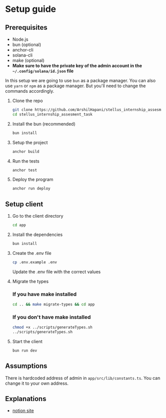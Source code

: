 # Setup guide

## Prerequisites

- Node.js
- bun (optional)
- anchor-cli
- solana-cli
- make (optional)
- **Make sure to have the private key of the admin account in the `~/.config/solana/id.json` file**

In this setup we are going to use `bun` as a package manager. You can also use `yarn` or `npm` as a package manager. But you'll need to change the commands accordingly.

1. Clone the repo
   ```sh
   git clone https://github.com/ArshilHapani/stellus_internship_assesment_task
   cd stellus_internship_assesment_task
   ```
2. Install the bun (recommended)
   ```sh
   bun install
   ```
3. Setup the project

   ```sh
   anchor build
   ```

4. Run the tests

   ```sh
   anchor test
   ```

5. Deploy the program

   ```sh
   anchor run deploy
   ```

## Setup client

1. Go to the client directory

   ```sh
   cd app
   ```

2. Install the dependencies

   ```sh
   bun install
   ```

3. Create the .env file

   ```sh
   cp .env.example .env
   ```

   Update the .env file with the correct values

4. Migrate the types

   ### If you have make installed

   ```sh
   cd .. && make migrate-types && cd app
   ```

   ### If you don't have make installed

   ```sh
   chmod +x ../scripts/generateTypes.sh
   ../scripts/generateTypes.sh
   ```

5. Start the client
   ```sh
   bun run dev
   ```

## Assumptions

There is hardcoded address of admin in `app/src/lib/constants.ts`. You can change it to your own address.

## Explanations

- [notion site](https://arshil.notion.site/Stellus-Interview-Task-16049225fb4580ed9205fb12e0b9f03d)
